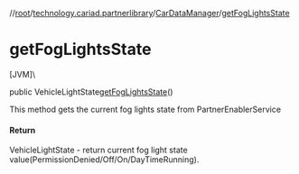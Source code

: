 //[root](../../../index.md)/[technology.cariad.partnerlibrary](../index.md)/[CarDataManager](index.md)/[getFogLightsState](get-fog-lights-state.md)

# getFogLightsState

[JVM]\

public VehicleLightState[getFogLightsState](get-fog-lights-state.md)()

This method gets the current fog lights state from PartnerEnablerService

#### Return

VehicleLightState - return current fog light state value(PermissionDenied/Off/On/DayTimeRunning).
